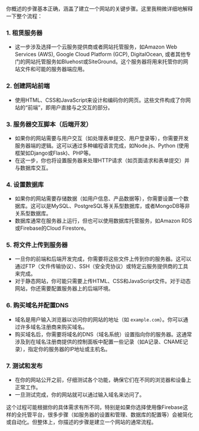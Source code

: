 你概述的步骤基本正确，涵盖了建立一个网站的关键步骤。这里我稍微详细地解释一下整个流程：

### 1. **租赁服务器**
- 这一步涉及选择一个云服务提供商或者网站托管服务，如Amazon Web Services (AWS), Google Cloud Platform (GCP), DigitalOcean, 或者其他专门的网站托管服务如Bluehost或SiteGround。这个服务器将用来托管你的网站文件和可能的服务器端应用。

### 2. **创建网站前端**
- 使用HTML、CSS和JavaScript来设计和编码你的网页。这些文件构成了你网站的“前端”，即用户直接与之交互的部分。

### 3. **服务器交互脚本（后端开发）**
- 如果你的网站需要与用户交互（如处理表单提交、用户登录等），你需要开发服务器端的逻辑。这可以通过多种编程语言完成，如Node.js、Python (使用框架如Django或Flask)、PHP等。
- 在这一步，你也将设置服务器来处理HTTP请求（如页面请求和表单提交）并与数据库交互。

### 4. **设置数据库**
- 如果你的网站需要存储数据（如用户信息、产品数据等），你需要设置一个数据库。这可以是MySQL、PostgreSQL等关系型数据库，或者MongoDB等非关系型数据库。
- 数据库通常在服务器上运行，但也可以使用数据库托管服务，如Amazon RDS或Firebase的Cloud Firestore。

### 5. **将文件上传到服务器**
- 一旦你的前端和后端开发完成，你需要将这些文件上传到你的服务器。这可以通过FTP（文件传输协议）、SSH（安全壳协议）或特定云服务提供商的工具来完成。
- 对于静态网站，你可能只需要上传HTML、CSS和JavaScript文件。对于动态网站，你还需要配置服务器上的后端环境。

### 6. **购买域名并配置DNS**
- 域名是用户输入浏览器以访问你的网站的地址（如 `example.com`）。你可以通过许多域名注册商来购买域名。
- 购买域名后，你需要将域名的DNS（域名系统）设置指向你的服务器。这通常涉及到在域名注册商提供的控制面板中配置一些记录（如A记录、CNAME记录），指定你的服务器的IP地址或主机名。

### 7. **测试和发布**
- 在你的网站公开之前，仔细测试各个功能，确保它们在不同的浏览器和设备上正常工作。
- 一旦测试完成，你的网站就可以通过输入域名来访问了。

这个过程可能根据你的具体需求有所不同，特别是如果你选择使用像Firebase这样的全托管平台，很多步骤（如服务器的设置和管理、数据库的配置等）会被简化或自动化。但整体上，你描述的步骤是建立一个网站的通常流程。